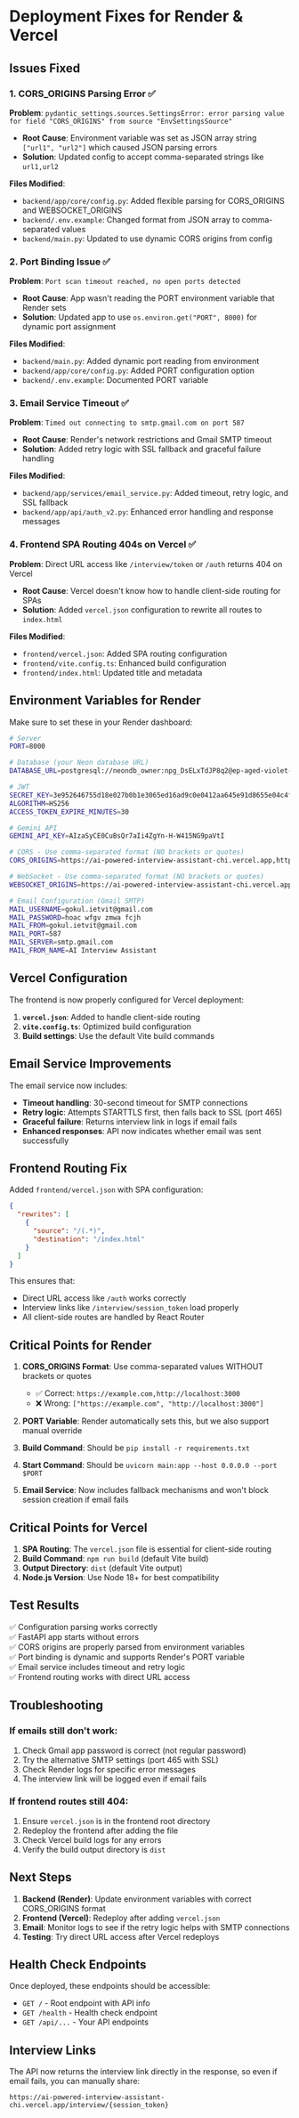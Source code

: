 # Deployment Fixes for Render & Vercel

## Issues Fixed

### 1. CORS_ORIGINS Parsing Error ✅
**Problem**: `pydantic_settings.sources.SettingsError: error parsing value for field "CORS_ORIGINS" from source "EnvSettingsSource"`
- **Root Cause**: Environment variable was set as JSON array string `["url1", "url2"]` which caused JSON parsing errors
- **Solution**: Updated config to accept comma-separated strings like `url1,url2`

**Files Modified**:
- `backend/app/core/config.py`: Added flexible parsing for CORS_ORIGINS and WEBSOCKET_ORIGINS
- `backend/.env.example`: Changed format from JSON array to comma-separated values
- `backend/main.py`: Updated to use dynamic CORS origins from config

### 2. Port Binding Issue ✅
**Problem**: `Port scan timeout reached, no open ports detected`
- **Root Cause**: App wasn't reading the PORT environment variable that Render sets
- **Solution**: Updated app to use `os.environ.get("PORT", 8000)` for dynamic port assignment

**Files Modified**:
- `backend/main.py`: Added dynamic port reading from environment
- `backend/app/core/config.py`: Added PORT configuration option
- `backend/.env.example`: Documented PORT variable

### 3. Email Service Timeout ✅
**Problem**: `Timed out connecting to smtp.gmail.com on port 587`
- **Root Cause**: Render's network restrictions and Gmail SMTP timeout
- **Solution**: Added retry logic with SSL fallback and graceful failure handling

**Files Modified**:
- `backend/app/services/email_service.py`: Added timeout, retry logic, and SSL fallback
- `backend/app/api/auth_v2.py`: Enhanced error handling and response messages

### 4. Frontend SPA Routing 404s on Vercel ✅
**Problem**: Direct URL access like `/interview/token` or `/auth` returns 404 on Vercel
- **Root Cause**: Vercel doesn't know how to handle client-side routing for SPAs
- **Solution**: Added `vercel.json` configuration to rewrite all routes to `index.html`

**Files Modified**:
- `frontend/vercel.json`: Added SPA routing configuration
- `frontend/vite.config.ts`: Enhanced build configuration
- `frontend/index.html`: Updated title and metadata

## Environment Variables for Render

Make sure to set these in your Render dashboard:

```bash
# Server
PORT=8000

# Database (your Neon database URL)
DATABASE_URL=postgresql://neondb_owner:npg_DsELxTdJP8q2@ep-aged-violet-aduwdzir-pooler.c-2.us-east-1.aws.neon.tech/neondb?sslmode=require&channel_binding=require

# JWT
SECRET_KEY=3e952646755d18e027b0b1e3065ed16ad9c0e0412aa645e91d8655e04c4f4aa6
ALGORITHM=HS256
ACCESS_TOKEN_EXPIRE_MINUTES=30

# Gemini API
GEMINI_API_KEY=AIzaSyCE0CuBsQr7aIi4ZgYn-H-W415NG9paVtI

# CORS - Use comma-separated format (NO brackets or quotes)
CORS_ORIGINS=https://ai-powered-interview-assistant-chi.vercel.app,http://localhost:3000

# WebSocket - Use comma-separated format (NO brackets or quotes)
WEBSOCKET_ORIGINS=https://ai-powered-interview-assistant-chi.vercel.app,http://localhost:3000

# Email Configuration (Gmail SMTP)
MAIL_USERNAME=gokul.ietvit@gmail.com
MAIL_PASSWORD=hoac wfgv zmwa fcjh
MAIL_FROM=gokul.ietvit@gmail.com
MAIL_PORT=587
MAIL_SERVER=smtp.gmail.com
MAIL_FROM_NAME=AI Interview Assistant
```

## Vercel Configuration

The frontend is now properly configured for Vercel deployment:

1. **`vercel.json`**: Added to handle client-side routing
2. **`vite.config.ts`**: Optimized build configuration
3. **Build settings**: Use the default Vite build commands

## Email Service Improvements

The email service now includes:

- **Timeout handling**: 30-second timeout for SMTP connections
- **Retry logic**: Attempts STARTTLS first, then falls back to SSL (port 465)
- **Graceful failure**: Returns interview link in logs if email fails
- **Enhanced responses**: API now indicates whether email was sent successfully

## Frontend Routing Fix

Added `frontend/vercel.json` with SPA configuration:
```json
{
  "rewrites": [
    {
      "source": "/(.*)",
      "destination": "/index.html"
    }
  ]
}
```

This ensures that:
- Direct URL access like `/auth` works correctly
- Interview links like `/interview/session_token` load properly
- All client-side routes are handled by React Router

## Critical Points for Render

1. **CORS_ORIGINS Format**: Use comma-separated values WITHOUT brackets or quotes
   - ✅ Correct: `https://example.com,http://localhost:3000`
   - ❌ Wrong: `["https://example.com", "http://localhost:3000"]`

2. **PORT Variable**: Render automatically sets this, but we also support manual override

3. **Build Command**: Should be `pip install -r requirements.txt`

4. **Start Command**: Should be `uvicorn main:app --host 0.0.0.0 --port $PORT`

5. **Email Service**: Now includes fallback mechanisms and won't block session creation if email fails

## Critical Points for Vercel

1. **SPA Routing**: The `vercel.json` file is essential for client-side routing
2. **Build Command**: `npm run build` (default Vite build)
3. **Output Directory**: `dist` (default Vite output)
4. **Node.js Version**: Use Node 18+ for best compatibility

## Test Results

✅ Configuration parsing works correctly  
✅ FastAPI app starts without errors  
✅ CORS origins are properly parsed from environment variables  
✅ Port binding is dynamic and supports Render's PORT variable  
✅ Email service includes timeout and retry logic  
✅ Frontend routing works with direct URL access  

## Troubleshooting

### If emails still don't work:
1. Check Gmail app password is correct (not regular password)
2. Try the alternative SMTP settings (port 465 with SSL)
3. Check Render logs for specific error messages
4. The interview link will be logged even if email fails

### If frontend routes still 404:
1. Ensure `vercel.json` is in the frontend root directory
2. Redeploy the frontend after adding the file
3. Check Vercel build logs for any errors
4. Verify the build output directory is `dist`

## Next Steps

1. **Backend (Render)**: Update environment variables with correct CORS_ORIGINS format
2. **Frontend (Vercel)**: Redeploy after adding `vercel.json`
3. **Email**: Monitor logs to see if the retry logic helps with SMTP connections
4. **Testing**: Try direct URL access after Vercel redeploys

## Health Check Endpoints

Once deployed, these endpoints should be accessible:
- `GET /` - Root endpoint with API info
- `GET /health` - Health check endpoint  
- `GET /api/...` - Your API endpoints

## Interview Links

The API now returns the interview link directly in the response, so even if email fails, you can manually share:
```
https://ai-powered-interview-assistant-chi.vercel.app/interview/{session_token}
```